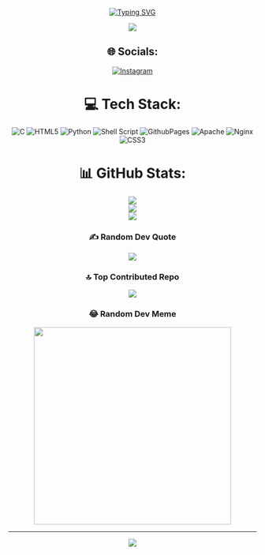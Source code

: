 <div align=center>


[![Typing SVG](https://readme-typing-svg.demolab.com?font=Pixelify+Sans&weight=600&size=25&pause=1000&color=AB4DF7&center=true&vCenter=true&random=false&width=440&lines=😎Hallo+guys+Welcome+to+My+Git😎;🪄Enjoy+Your+Surving🪄)](https://git.io/typing-svg)

<img src=https://user-images.githubusercontent.com/74038190/225813708-98b745f2-7d22-48cf-9150-083f1b00d6c9.gif>

  
## 🌐 Socials:
[![Instagram](https://img.shields.io/badge/Instagram-%23E4405F.svg?logo=Instagram&logoColor=white)](https://instagram.com/ngabrio_1235) 

# 💻 Tech Stack:
![C](https://img.shields.io/badge/c-%2300599C.svg?style=for-the-badge&logo=c&logoColor=white) ![HTML5](https://img.shields.io/badge/html5-%23E34F26.svg?style=for-the-badge&logo=html5&logoColor=white) ![Python](https://img.shields.io/badge/python-3670A0?style=for-the-badge&logo=python&logoColor=ffdd54) ![Shell Script](https://img.shields.io/badge/shell_script-%23121011.svg?style=for-the-badge&logo=gnu-bash&logoColor=white) ![GithubPages](https://img.shields.io/badge/github%20pages-121013?style=for-the-badge&logo=github&logoColor=white) ![Apache](https://img.shields.io/badge/apache-%23D42029.svg?style=for-the-badge&logo=apache&logoColor=white) ![Nginx](https://img.shields.io/badge/nginx-%23009639.svg?style=for-the-badge&logo=nginx&logoColor=white) ![CSS3](https://img.shields.io/badge/css3-%231572B6.svg?style=for-the-badge&logo=css3&logoColor=white)
# 📊 GitHub Stats:
![](https://github-readme-stats.vercel.app/api?username=Ngab-Rio&theme=onedark&hide_border=false&include_all_commits=false&count_private=false)<br/>
![](https://github-readme-streak-stats.herokuapp.com/?user=Ngab-Rio&theme=onedark&hide_border=false)<br/>
![](https://github-readme-stats.vercel.app/api/top-langs/?username=Ngab-Rio&theme=onedark&hide_border=false&include_all_commits=false&count_private=false&layout=compact)

### ✍️ Random Dev Quote
![](https://quotes-github-readme.vercel.app/api?type=vetical&theme=radical)

### 🔝 Top Contributed Repo
![](https://github-contributor-stats.vercel.app/api?username=Ngab-Rio&limit=5&theme=onedark&combine_all_yearly_contributions=true)

### 😂 Random Dev Meme
<img src='https://randommeme-five.vercel.app/' style="height: 400px;"/>

---
[![](https://visitcount.itsvg.in/api?id=Ngab-Rio&icon=5&color=2)](https://visitcount.itsvg.in)

<!-- Proudly created with GPRM ( https://gprm.itsvg.in ) -->
</div>
